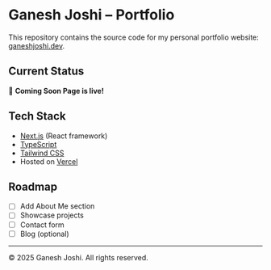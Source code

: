 # Ganesh Joshi – Portfolio

This repository contains the source code for my personal portfolio website: [ganeshjoshi.dev](https://ganeshjoshi.dev).

## Current Status
🚀 **Coming Soon Page is live!**

## Tech Stack
- [Next.js](https://nextjs.org/) (React framework)
- [TypeScript](https://www.typescriptlang.org/)
- [Tailwind CSS](https://tailwindcss.com/)
- Hosted on [Vercel](https://vercel.com)

## Roadmap
- [ ] Add About Me section
- [ ] Showcase projects
- [ ] Contact form
- [ ] Blog (optional)

---

© 2025 Ganesh Joshi. All rights reserved.